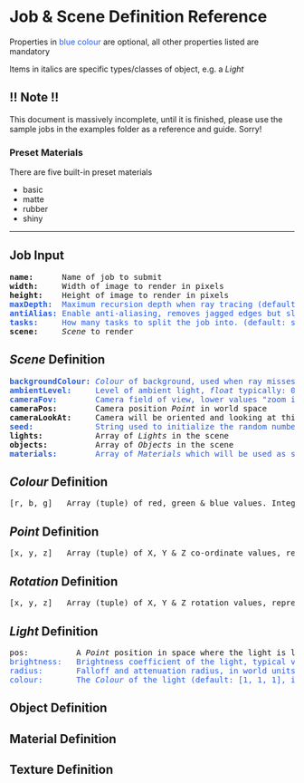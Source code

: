 # Job & Scene Definition Reference

Properties in <span style="color:#275ce5">blue colour</span> are optional, all other properties listed are mandatory

Items in italics are specific types/classes of object, e.g. a *Light* 

## !! Note !!
This document is massively incomplete, until it is finished, please use the sample jobs in the examples folder as a reference and guide. Sorry!

### Preset Materials
There are five built-in preset materials
- basic
- matte
- rubber
- shiny

---

## Job Input

<pre>
<b>name:</b>      Name of job to submit
<b>width:</b>     Width of image to render in pixels
<b>height:</b>    Height of image to render in pixels
<span style="color:#275ce5"><b>maxDepth:</b>  Maximum recursion depth when ray tracing (default: 4)</span>
<span style="color:#275ce5"><b>antiAlias:</b> Enable anti-aliasing, removes jagged edges but slower (default: false)</span>
<span style="color:#275ce5"><b>tasks:</b>     How many tasks to split the job into. (default: same number as active tracers)</span>
<b>scene:</b>     <i>Scene</i> to render
</pre>

## <i>Scene</i> Definition
<pre>
<span style="color:#275ce5"><b>backgroundColour:</b> <i>Colour</i> of background, used when ray misses all objects (default: black)</span>
<span style="color:#275ce5"><b>ambientLevel:</b>     Level of ambient light, <i>float</i> typically: 0.0 ~ 0.3 (default: 0.1)</span>
<span style="color:#275ce5"><b>cameraFov:</b>        Camera field of view, lower values "zoom in" (default: 30)</span>
<b>cameraPos:</b>        Camera position <i>Point</i> in world space
<b>cameraLookAt:</b>     Camera will be oriented and looking at this <i>Point</i> in world space
<span style="color:#275ce5"><b>seed:</b>             String used to initialize the random number generator</span>
<b>lights:</b>           Array of <i>Lights</i> in the scene
<b>objects:</b>          Array of <i>Objects</i> in the scene
<span style="color:#275ce5"><b>materials:</b>        Array of <i>Materials</i> which will be used as shared presets for <i>Objects</i> in the scene</span>
</pre>

## <i>Colour</i> Definition
<pre>
[r, b, g]   Array (tuple) of red, green & blue values. Integers in the range 0 ~ 255
</pre>

## <i>Point</i> Definition
<pre>
[x, y, z]   Array (tuple) of X, Y & Z co-ordinate values, representing a point in 3D world space.
</pre>

## <i>Rotation</i> Definition
<pre>
[x, y, z]   Array (tuple) of X, Y & Z rotation values, representing a rotation in 3D space around each axis. Values are in degrees.
</pre>

## <i>Light</i> Definition
<pre>
pos:          A <i>Point</i> position in space where the light is located
<span style="color:#275ce5">brightness:   Brightness coefficient of the light, typical values are 0.8 ~ 1.3 (default: 1.0)
radius:       Falloff and attenuation radius, in world units (default: 200)
colour:       The <i>Colour</i> of the light (default: [1, 1, 1], i.e. white light)</span>
</pre>

## Object Definition

## Material Definition

## Texture Definition 

